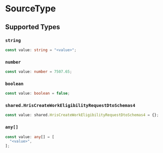 # SourceType


## Supported Types

### `string`

```typescript
const value: string = "<value>";
```

### `number`

```typescript
const value: number = 7507.65;
```

### `boolean`

```typescript
const value: boolean = false;
```

### `shared.HrisCreateWorkEligibilityRequestDtoSchemas4`

```typescript
const value: shared.HrisCreateWorkEligibilityRequestDtoSchemas4 = {};
```

### `any[]`

```typescript
const value: any[] = [
  "<value>",
];
```

